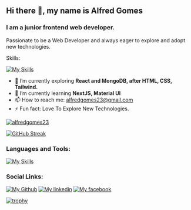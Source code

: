 
## Hi there 👋, my name is Alfred Gomes
### I am a junior frontend web developer.

<!-- ![I am a junior frontend web developer.](https://arturssmirnovs.github.io/github-profile-readme-generator/images/banner.png) -->

Passionate to be a Web Developer and always eager to explore and adopt new technologies.

<p>Skills:</p>

[![My Skills](https://skillicons.dev/icons?i=html,css,js,tailwind,react)](https://skillicons.dev)


- 🌱 I’m currently exploring **React and MongoDB, after HTML, CSS, Tailwind.**
- 🌱 I’m currently learning **NextJS, Material UI**
- 📫 How to reach me: alfredgomes23@gmail.com 
- ⚡ Fun fact: Love To Explore New Technologies. 


<p align="left"> <a href="https://github.com/ryo-ma/github-profile-trophy"><img src="https://github-profile-summary-cards.vercel.app/api/cards/profile-details?username=AlfredGomes23&theme=transparent" alt="alfredgomes23" /></a> </p>


<a href="https://git.io/streak-stats"><img src="https://github-readme-streak-stats.herokuapp.com?user=AlfredGomes23&theme=transparent&hide_border=true&date_format=j%20M%5B%20Y%5D" alt="GitHub Streak" /></a>


<h3 align="left">Languages and Tools:</h3>


[![My Skills](https://skillicons.dev/icons?i=html,css,js,tailwind,react,firebase,express,nodejs,mongodb,vue)](https://skillicons.dev)

<h3 align="left">Social Links:</h3>


[![My Github](https://skillicons.dev/icons?i=github)](https://github.com/AlfredGomes23)
[![My linkedin](https://skillicons.dev/icons?i=linkedin)](https://www.linkedin.com/in/alfredgomes23/)
[![My facebook](https://skillicons.dev/icons?i=facebook)](https://www.facebook.com/alfred23.gomes) 


<!-- 
<p><img align="left" src="https://github-profile-summary-cards.vercel.app/api/cards/repos-per-language?username=AlfredGomes23&theme=transparent" alt="alfredgomes23" /></p> -->

[![trophy](https://github-profile-trophy.vercel.app/?username=AlfredGomes23)](https://github.com/ryo-ma/github-profile-trophy)




<!-- 
<p>&nbsp;<img align="center" src="https://github-profile-summary-cards.vercel.app/api/cards/stats?username=AlfredGomes23&theme=transparent" alt="alfredgomes23" /></p> -->

